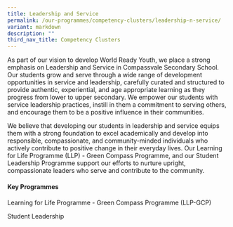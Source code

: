 ```yaml
---
title: Leadership and Service
permalink: /our-programmes/competency-clusters/leadership-n-service/
variant: markdown
description: ""
third_nav_title: Competency Clusters
---
```

As part of our vision to develop World Ready Youth, we place a strong emphasis on Leadership and Service in Compassvale Secondary School. Our students grow and serve through a wide range of development opportunities in service and leadership, carefully curated and structured to provide authentic, experiential, and age appropriate learning as they progress from lower to upper secondary. We empower our students with service leadership practices, instill in them a commitment to serving others, and encourage them to be a positive influence in their communities. 

We believe that developing our students in leadership and service equips them with a strong foundation to excel academically and develop into responsible, compassionate, and community-minded individuals who actively contribute to positive change in their everyday lives. Our Learning for Life Programme (LLP) - Green Compass Programme, and our Student Leadership Programme support our efforts to nurture upright, compassionate leaders who serve and contribute to the community.

#### Key Programmes
#### 

Learning for Life Programme - Green Compass Programme (LLP-GCP)

Student Leadership
  



